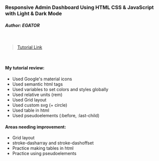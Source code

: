 ### Responsive Admin Dashboard Using HTML CSS & JavaScript with Light & Dark Mode

##### Author: EGATOR

<br>

> [Tutorial Link](https://youtu.be/BOF79TAIkYQ)

<br>

#### **My tutorial review:**

-   Used Google's material icons
-   Used semantic html tags
-   Used variables to set colors and styles globally
-   Used relative units (rem)
-   Used Grid layout
-   Used custom svg (+ circle)
-   Used table in html
-   Used pseudoelements (:before, :last-child)

#### **Areas needing improvement:**

-   Grid layout
-   stroke-dasharray and stroke-dashoffset
-   Practice making tables in html
-   Practice using pseudoelements
